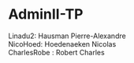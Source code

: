 # AdminII-TP  
Linadu2: Hausman Pierre-Alexandre  
NicoHoed: Hoedenaeken Nicolas  
CharlesRobe : Robert Charles
